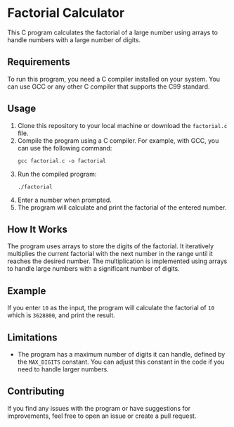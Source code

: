 # Factorial Calculator

This C program calculates the factorial of a large number using arrays to handle numbers with a large number of digits.

## Requirements

To run this program, you need a C compiler installed on your system. You can use GCC or any other C compiler that supports the C99 standard.

## Usage

1. Clone this repository to your local machine or download the `factorial.c` file.
2. Compile the program using a C compiler. For example, with GCC, you can use the following command:
    ```
    gcc factorial.c -o factorial
    ```
3. Run the compiled program:
    ```
    ./factorial
    ```
4. Enter a number when prompted.
5. The program will calculate and print the factorial of the entered number.

## How It Works

The program uses arrays to store the digits of the factorial. It iteratively multiplies the current factorial with the next number in the range until it reaches the desired number. The multiplication is implemented using arrays to handle large numbers with a significant number of digits.

## Example

If you enter `10` as the input, the program will calculate the factorial of `10` which is `3628800`, and print the result.

## Limitations

- The program has a maximum number of digits it can handle, defined by the `MAX_DIGITS` constant. You can adjust this constant in the code if you need to handle larger numbers.

## Contributing

If you find any issues with the program or have suggestions for improvements, feel free to open an issue or create a pull request.